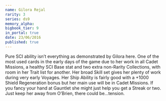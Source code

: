 ```yaml
---
name: Gilora Rejal
rarity: 3
series: ds9
memory_alpha:
bigbook_tier: 9
in_portal: true
date: 23/06/2016
published: true
---
```


Pure SCI ability isn’t everything as demonstrated by Gilora here. One of the most used cards in the early days of the game due to her work in all Cadet Missions, a healthy SCI Base stat and two extra non-Rarity Collections, with room in her Trait list for another. Her broad Skill set gives her plenty of work during very early Voyages. Her Ship Ability is fairly good with a +1000 Shield Regeneration bonus but her main use will be in Cadet Missions. If you fancy your hand at Gauntlet she might just help you get a Streak or two. Just keep her away from O’Brien, there could be...tension.
